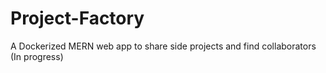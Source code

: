 # Project-Factory
A Dockerized MERN web app to share side projects and find collaborators (In progress)
